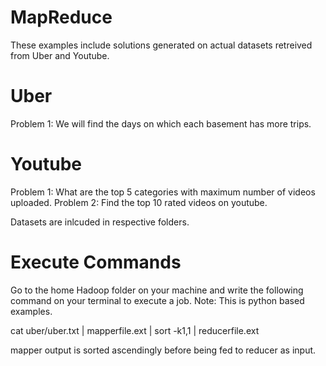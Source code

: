 # MapReduce

These examples include solutions generated on actual datasets retreived from Uber and Youtube.

# Uber

Problem 1: We will find the days on which each basement has more trips.

# Youtube

Problem 1: What are the top 5 categories with maximum number of videos uploaded.
Problem 2: Find the top 10 rated videos on youtube.

Datasets are inlcuded in respective folders.

# Execute Commands

Go to the home Hadoop folder on your machine and write the following command on your terminal to execute a job. Note: This is  python based examples.

cat uber/uber.txt | mapperfile.ext | sort -k1,1 | reducerfile.ext

mapper output is sorted ascendingly before being fed to reducer as input.
